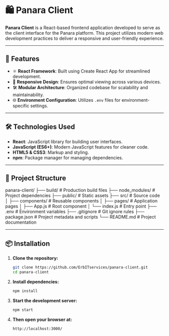 # 🛍️ Panara Client

**Panara Client** is a React-based frontend application developed to serve as the client interface for the Panara platform. This project utilizes modern web development practices to deliver a responsive and user-friendly experience.

---

## 🚀 Features

- ⚛️ **React Framework**: Built using Create React App for streamlined development.
- 🎨 **Responsive Design**: Ensures optimal viewing across various devices.
- 🛠️ **Modular Architecture**: Organized codebase for scalability and maintainability.
- 🌐 **Environment Configuration**: Utilizes `.env` files for environment-specific settings.

---

## 🛠️ Technologies Used

- **React**: JavaScript library for building user interfaces.
- **JavaScript (ES6+)**: Modern JavaScript features for cleaner code.
- **HTML5 & CSS3**: Markup and styling.
- **npm**: Package manager for managing dependencies.

---

## 📁 Project Structure

panara-client/
├── build/ # Production build files
├── node_modules/ # Project dependencies
├── public/ # Static assets
├── src/ # Source code
│ ├── components/ # Reusable components
│ ├── pages/ # Application pages
│ ├── App.js # Root component
│ └── index.js # Entry point
├── .env # Environment variables
├── .gitignore # Git ignore rules
├── package.json # Project metadata and scripts
└── README.md # Project documentation

---

## 📦 Installation

1. **Clone the repository:**

   ```bash
   git clone https://github.com/ErbITservices/panara-client.git
   cd panara-client
   ```
2. **Install dependencies:**

   ```bash
   npm install
   ```
3. **Start the development server:**

   ```bash
   npm start
   ```
4. **Then open your browser at:**

   ```bash
   http://localhost:3000/
   ```
